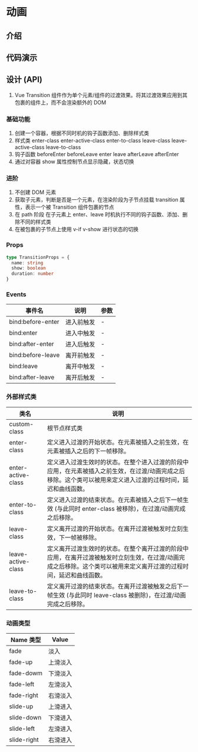 # 动画

## 介绍

## 代码演示

## 设计 (API)

1. Vue Transition 组件作为单个元素/组件的过渡效果。将其过渡效果应用到其包裹的组件上，而不会渲染额外的 DOM

### 基础功能

1. 创建一个容器，根据不同时机的钩子函数添加、删除样式类
2. 样式类 enter-class enter-active-class enter-to-class
   leave-class leave-active-class leave-to-class
3. 钩子函数
   beforeEnter
   beforeLeave
   enter
   leave
   afterLeave
   afterEnter
4. 通过对容器 show 属性控制节点显示隐藏，状态切换

### 进阶

1. 不创建 DOM 元素
2. 获取子元素，判断是否是一个元素，在渲染阶段为子节点挂载 transition 属性，表示一个被 Transition 组件包裹的节点
3. 在 path 阶段 在子元素上 enter、leave 时机执行不同的钩子函数、添加、删除不同的样式类
4. 在被包裹的子节点上使用 v-if v-show 进行状态的切换

### Props

```typescript
type TransitionProps = {
  name: string
  show: boolean
  duration: number
}
```

### Events

| 事件名            | 说明       | 参数 |
| ----------------- | ---------- | ---- |
| bind:before-enter | 进入前触发 | -    |
| bind:enter        | 进入中触发 | -    |
| bind:after-enter  | 进入后触发 | -    |
| bind:before-leave | 离开前触发 | -    |
| bind:leave        | 离开中触发 | -    |
| bind:after-leave  | 离开后触发 | -    |

### 外部样式类

| 类名               | 说明                                                                                                                                                                |
| ------------------ | ------------------------------------------------------------------------------------------------------------------------------------------------------------------- |
| custom-class       | 根节点样式类                                                                                                                                                        |
| enter-class        | 定义进入过渡的开始状态。在元素被插入之前生效，在元素被插入之后的下一帧移除。                                                                                        |
| enter-active-class | 定义进入过渡生效时的状态。在整个进入过渡的阶段中应用，在元素被插入之前生效，在过渡/动画完成之后移除。这个类可以被用来定义进入过渡的过程时间，延迟和曲线函数。       |
| enter-to-class     | 定义进入过渡的结束状态。在元素被插入之后下一帧生效 (与此同时 enter-class 被移除)，在过渡/动画完成之后移除。                                                         |
| leave-class        | 定义离开过渡的开始状态。在离开过渡被触发时立刻生效，下一帧被移除。                                                                                                  |
| leave-active-class | 定义离开过渡生效时的状态。在整个离开过渡的阶段中应用，在离开过渡被触发时立刻生效，在过渡/动画完成之后移除。这个类可以被用来定义离开过渡的过程时间，延迟和曲线函数。 |
| leave-to-class     | 定义离开过渡的结束状态。在离开过渡被触发之后下一帧生效 (与此同时 leave-class 被删除)，在过渡/动画完成之后移除。                                                     |

### 动画类型

| Name 类型   | Value    |
| ----------- | -------- |
| fade        | 淡入     |
| fade-up     | 上滑淡入 |
| fade-dowm   | 下滑淡入 |
| fade-left   | 左滑淡入 |
| fade-right  | 右滑淡入 |
| slide-up    | 上滑进入 |
| slide-down  | 下滑进入 |
| slide-left  | 左滑进入 |
| slide-right | 右滑进入 |
